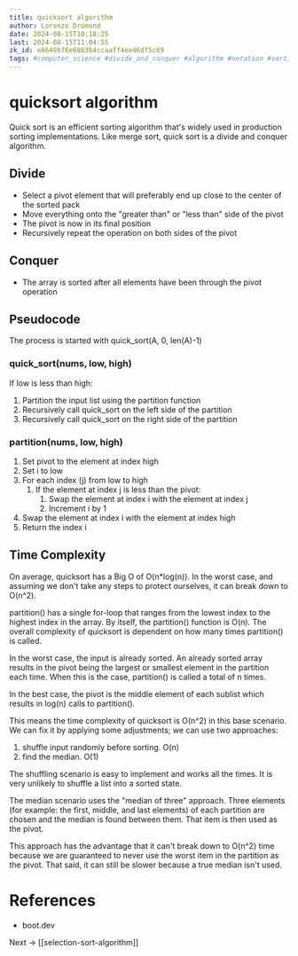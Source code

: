 ```yaml
---
title: quicksort algorithm
author: Lorenzo Drumond
date: 2024-08-15T10:18:25
last: 2024-08-15T11:04:55
zk_id: e8649b76e6803b4ccaaff4ee46df5c69
tags: #computer_science #divide_and_conquer #algorithm #notation #sorting #binary_search #programming #boot_dev #big_o
---
```



# quicksort algorithm

Quick sort is an efficient sorting algorithm that's widely used in production sorting implementations. Like merge sort, quick sort is a divide and conquer algorithm.

## Divide

- Select a pivot element that will preferably end up close to the center of the sorted pack
- Move everything onto the "greater than" or "less than" side of the pivot
- The pivot is now in its final position
- Recursively repeat the operation on both sides of the pivot

## Conquer

- The array is sorted after all elements have been through the pivot operation


## Pseudocode

The process is started with quick_sort(A, 0, len(A)-1)

### quick_sort(nums, low, high)

If low is less than high:

1. Partition the input list using the partition function
2. Recursively call quick_sort on the left side of the partition
3. Recursively call quick_sort on the right side of the partition

### partition(nums, low, high)

1. Set pivot to the element at index high
2. Set i to low
3. For each index (j) from low to high
      1. If the element at index j is less than the pivot:
          1. Swap the element at index i with the element at index j
          2. Increment i by 1
4. Swap the element at index i with the element at index high
5. Return the index i

## Time Complexity

On average, quicksort has a Big O of O(n*log(n)). In the worst case, and assuming we don't take any steps to protect ourselves, it can break down to O(n^2).

partition() has a single for-loop that ranges from the lowest index to the highest index in the array. By itself, the partition() function is O(n). The overall complexity of quicksort is dependent on how many times partition() is called.

In the worst case, the input is already sorted. An already sorted array results in the pivot being the largest or smallest element in the partition each time. When this is the case, partition() is called a total of n times.

In the best case, the pivot is the middle element of each sublist which results in log(n) calls to partition().

This means the time complexity of quicksort is O(n^2) in this base scenario. We can fix it by applying some adjustments; we can use two approaches:

1. shuffle input randomly before sorting. O(n)
2. find the median. O(1)

The shuffling scenario is easy to implement and works all the times. It is very unlikely to shuffle a list into a sorted state.

The median scenario uses the "median of three" approach. Three elements (for example: the first, middle, and last elements) of each partition are chosen and the median is found between them. That item is then used as the pivot.

This approach has the advantage that it can't break down to O(n^2) time because we are guaranteed to never use the worst item in the partition as the pivot. That said, it can still be slower because a true median isn't used.

# References

- boot.dev

Next -> [[selection-sort-algorithm]]
